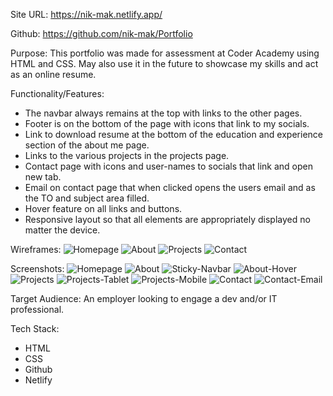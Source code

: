 Site URL: https://nik-mak.netlify.app/

Github: https://github.com/nik-mak/Portfolio

Purpose:
This portfolio was made for assessment at Coder Academy using HTML and CSS. May also use it in the future to showcase my skills and act as an online resume.

Functionality/Features:
- The navbar always remains at the top with links to the other pages.
- Footer is on the bottom of the page with icons that link to my socials.
- Link to download resume at the bottom of the education and experience section of the about me page.
- Links to the various projects in the projects page.
- Contact page with icons and user-names to socials that link and open new tab.
- Email on contact page that when clicked opens the users email and as the TO and subject area filled.
- Hover feature on all links and buttons.
- Responsive layout so that all elements are appropriately displayed no matter the device.

Wireframes:
![Homepage](./images/wireframes/homepage.png)
![About](./images/wireframes/about.png)
![Projects](./images/wireframes/projects.png)
![Contact](./images/wireframes/contact.png)

Screenshots:
![Homepage](./images/screeshots/homepage.png)
![About](./images/screenshots/about.png)
![Sticky-Navbar](./images/screenshots/about-nav.png)
![About-Hover](./images/screenshots/about-nav-hover.png)
![Projects](./images/screenshots/projects-hover.png)
![Projects-Tablet](./images/screenshots/projects-tablet.png)
![Projects-Mobile](./images/screenshots/projects-mobile.png)
![Contact](./images/screenshots/contact-hover.png)
![Contact-Email](./images/screenshots/contact-email.png)

Target Audience:
An employer looking to engage a dev and/or IT professional. 

Tech Stack:
- HTML
- CSS
- Github
- Netlify